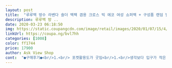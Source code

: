```yaml
---
layout: post 
title:  "루루백 방수 라벤다 숄더 백팩 겸용 크로스 빅 에코 여성 쇼퍼백 + 구성품 랜덤 발송" 
description: 루루백 방 ..
date: 2020-03-23 06:18:50 
img: https://static.coupangcdn.com/image/retail/images/2020/01/07/15/4/a206b97d-91bc-4a79-b188-2a8331bd30cc.jpg 
linkUrl: https://coupa.ng/bvl7hh 
categories: [1008] 
color: ff1744 
price: 17900 
author: Ask View Shop 
cont:  "●구매후기●<br/>1.<br/> 포켓활용도가 굿임<br/>1.<br/>생각보다 입구가 작은 기분?<br/>2.<br/> 생각보다 흐물거리지 않아서 무게도 잘 견딤<br/>2.<br/>지퍼가 손등을 긁음.<br/>.<br/>(그냥살짝 날카로움이랄까요)<br/>3.<br/> 백팩처럼은 매보지 않았지만 일단 획기적임<br/>3.<br/>많은 사람들이 후기에 썼듯이 내피의 속삭임?(파삭파삭.<br/>.<br/>)<br/>4.<br/> 함께 온 강아지 키링 귀여움<br/>5.<br/> 회색이라 때가 안탐<br/>6.<br/> 여기저기 들고 다니기  편함<br/>❤️나만의 장점❤️<br/>가성비는 나름 괜찮아요, 저는 포켓 많은 가방을 좋아해서 구매해봤는데 대만족 합니다! 오지게 들고 다닐려구여!<br/>그래도포켓이많고 방수기능도되니까 괜찮은듯ㅎ<br/>그린색도 예쁘다면 하나더 구매하고싶으네요.<br/>.<br/><br/>나만의 단점<br/>다들아저씨가장사할때쓰는가방같다고하네요ㅠ<br/>다만 크로스로 사용하기엔 끈이 쪼끔은 짧지않나.<br/> 아쉽~~~~<br/>많은 분 들의 후기가 제가 구매하게 만든 것처럼<br/>맨날 가방에 왕창 넣고 다니는데<br/>소재 ㆍ디쟌 넘나좋습니다 맴에 쏙.<br/> 흡족.<br/><br/>제 후기가 누군가에겐 도움이 되길바라며,<br/>판매자님 많이파세요^^<br/>" 
---
```

